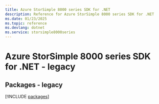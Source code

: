 ```yaml
---
title: Azure StorSimple 8000 series SDK for .NET
description: Reference for Azure StorSimple 8000 series SDK for .NET
ms.date: 01/23/2025
ms.topic: reference
ms.devlang: dotnet
ms.service: storsimple8000series
---
```

# Azure StorSimple 8000 series SDK for .NET - legacy
## Packages - legacy
[!INCLUDE [packages](storsimple-8000-series-index.md)]